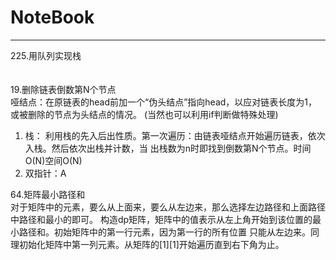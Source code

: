 # NoteBook
---

<span id="225">225.用队列实现栈</span> \
\
\
<span id="19">19.删除链表倒数第N个节点</span> \
哑结点：在原链表的head前加一个“伪头结点”指向head，以应对链表长度为1，或被删除的节点为头结点的情况。
(当然也可以利用if判断做特殊处理) 
1. 栈： 利用栈的先入后出性质。第一次遍历：由链表哑结点开始遍历链表，依次入栈。然后依次出栈并计数，当
出栈数为n时即找到倒数第N个节点。时间O(N)空间O(N) 
2. 双指针：A

<span id="64">64.矩阵最小路径和</span> \
对于矩阵中的元素，要么从上面来，要么从左边来，那么选择左边路径和上面路径中路径和最小的即可。 
构造dp矩阵，矩阵中的值表示从左上角开始到该位置的最小路径和。初始矩阵中的第一行元素，因为第一行的所有位置
只能从左边来。同理初始化矩阵中第一列元素。从矩阵的\[1\]\[1\]开始遍历直到右下角为止。




